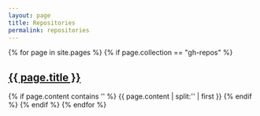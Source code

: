 ```yaml
---
layout: page
title: Repositories
permalink: repositories
---
```

{% for page in site.pages %}
  {% if page.collection == "gh-repos" %}
    <h2><a href="{{ page.url }}">{{ page.title }}</a></h2>
    {% if page.content contains '<!--more-->' %}
      <a>{{ page.content | split:'<!--more-->' | first }}</a>
    {% endif %}
  {% endif %}
{% endfor %}
